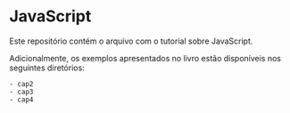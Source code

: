# JavaScript

Este repositório contém o arquivo com o tutorial sobre JavaScript.

Adicionalmente, os exemplos apresentados no livro estão disponíveis nos seguintes diretórios:
    
    - cap2
    - cap3
    - cap4


 
 
